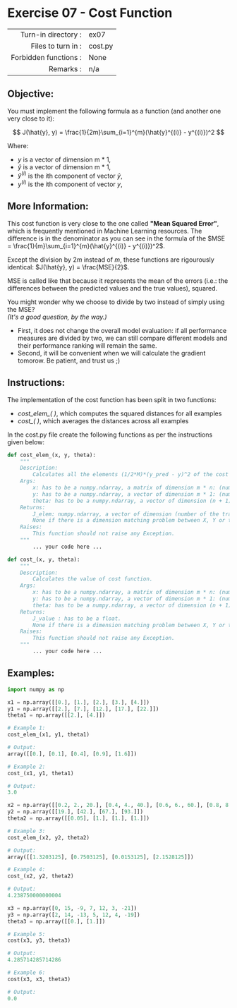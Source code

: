# Exercise 07 - Cost Function

|                         |                    |
| -----------------------:| ------------------ |
|   Turn-in directory :   |  ex07              |
|   Files to turn in :    |  cost.py           |
|   Forbidden functions : |  None              |
|   Remarks :             |  n/a               |

## Objective:
You must implement the following formula as a function (and another one very close to it):

$$
J(\hat{y}, y) = \frac{1}{2m}\sum_{i=1}^{m}(\hat{y}^{(i)} - y^{(i)})^2
$$

Where:
- $y$ is a vector of dimension m * 1,
- $\hat{y}$ is a vector of dimension m * 1,
- $\hat{y}^{(i)}$ is the ith component of vector $\hat{y}$,
- $y^{(i)}$ is the ith component of vector $y$,

## More Information:

This cost function is very close to the one called **"Mean Squared Error"**, which is frequently mentioned in Machine Learning resources. The difference is in the denominator as you can see in the formula of the $MSE = \frac{1}{m}\sum_{i=1}^{m}(\hat{y}^{(i)} - y^{(i)})^2$.  

Except the division by $2m$ instead of $m$, these functions are rigourously identical: $J(\hat{y}, y) = \frac{MSE}{2}$.  

MSE is called like that because it represents the mean of the errors (i.e.: the differences between the predicted values and the true values), squared.

You might wonder why we choose to divide by two instead of simply using the MSE?  
*(It's a good question, by the way.)*
- First, it does not change the overall model evaluation: if all performance measures are divided by two, we can still compare different models and their performance ranking will remain the same.
- Second, it will be convenient when we will calculate the gradient tomorow. Be patient, and trust us ;)

## Instructions:

The implementation of the cost function has been split in two functions:
-  *cost_elem_( )*, which computes the squared distances for all examples
-  *cost_( )*, which averages the distances across all examples

In the cost.py file create the following functions as per the instructions given below:
``` python
def cost_elem_(x, y, theta):
	"""
	Description:
		Calculates all the elements (1/2*M)*(y_pred - y)^2 of the cost function.
	Args:
		x: has to be a numpy.ndarray, a matrix of dimension m * n: (number of training examples, number of features).
		y: has to be a numpy.ndarray, a vector of dimension m * 1: (number of training examples, 1).
		theta: has to be a numpy.ndarray, a vector of dimension (n + 1) * 1: (number of features + 1, 1).
	Returns:
		J_elem: numpy.ndarray, a vector of dimension (number of the training examples,1).
		None if there is a dimension matching problem between X, Y or theta.
	Raises:
		This function should not raise any Exception.
	"""
		... your code here ...

def cost_(x, y, theta):
	"""
	Description:
		Calculates the value of cost function.
	Args:
		x: has to be a numpy.ndarray, a matrix of dimension m * n: (number of training examples, number of features).
		y: has to be a numpy.ndarray, a vector of dimension m * 1: (number of training examples, 1).
		theta: has to be a numpy.ndarray, a vector of dimension (n + 1) * 1: (number of features + 1, 1).
	Returns:
		J_value : has to be a float.
		None if there is a dimension matching problem between X, Y or theta.
	Raises:
		This function should not raise any Exception.
	"""
		... your code here ...
```

## Examples:
```python
import numpy as np

x1 = np.array([[0.], [1.], [2.], [3.], [4.]])
y1 = np.array([[2.], [7.], [12.], [17.], [22.]])
theta1 = np.array([[2.], [4.]])

# Example 1:
cost_elem_(x1, y1, theta1)

# Output:
array([[0.], [0.1], [0.4], [0.9], [1.6]])

# Example 2:
cost_(x1, y1, theta1)

# Output:
3.0

x2 = np.array([[0.2, 2., 20.], [0.4, 4., 40.], [0.6, 6., 60.], [0.8, 8., 80.]])
y2 = np.array([[19.], [42.], [67.], [93.]])
theta2 = np.array([[0.05], [1.], [1.], [1.]])

# Example 3:
cost_elem_(x2, y2, theta2)

# Output:
array([[1.3203125], [0.7503125], [0.0153125], [2.1528125]])

# Example 4:
cost_(x2, y2, theta2)

# Output:
4.238750000000004

x3 = np.array([0, 15, -9, 7, 12, 3, -21])
y3 = np.array([2, 14, -13, 5, 12, 4, -19])
theta3 = np.array([[0.], [1.]])

# Example 5:
cost(x3, y3, theta3)

# Output:
4.285714285714286

# Example 6:
cost(x3, x3, theta3)

# Output:
0.0
```
